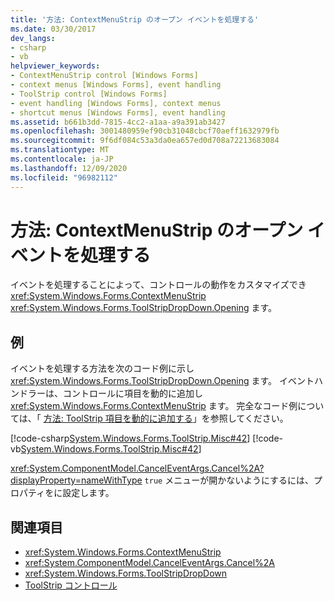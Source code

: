 ```yaml
---
title: '方法: ContextMenuStrip のオープン イベントを処理する'
ms.date: 03/30/2017
dev_langs:
- csharp
- vb
helpviewer_keywords:
- ContextMenuStrip control [Windows Forms]
- context menus [Windows Forms], event handling
- ToolStrip control [Windows Forms]
- event handling [Windows Forms], context menus
- shortcut menus [Windows Forms], event handling
ms.assetid: b661b3dd-7815-4cc2-a1aa-a9a391ab3427
ms.openlocfilehash: 3001480959ef90cb31048cbcf70aeff1632979fb
ms.sourcegitcommit: 9f6df084c53a3da0ea657ed0d708a72213683084
ms.translationtype: MT
ms.contentlocale: ja-JP
ms.lasthandoff: 12/09/2020
ms.locfileid: "96982112"
---
```

# <a name="how-to-handle-the-contextmenustrip-opening-event"></a>方法: ContextMenuStrip のオープン イベントを処理する
イベントを処理することによって、コントロールの動作をカスタマイズでき <xref:System.Windows.Forms.ContextMenuStrip> <xref:System.Windows.Forms.ToolStripDropDown.Opening> ます。  
  
## <a name="example"></a>例  
 イベントを処理する方法を次のコード例に示し <xref:System.Windows.Forms.ToolStripDropDown.Opening> ます。 イベントハンドラーは、コントロールに項目を動的に追加し <xref:System.Windows.Forms.ContextMenuStrip> ます。 完全なコード例については、「 [方法: ToolStrip 項目を動的に追加する](how-to-add-toolstrip-items-dynamically.md)」を参照してください。  
  
 [!code-csharp[System.Windows.Forms.ToolStrip.Misc#42](~/samples/snippets/csharp/VS_Snippets_Winforms/System.Windows.Forms.ToolStrip.Misc/CS/Program.cs#42)]
 [!code-vb[System.Windows.Forms.ToolStrip.Misc#42](~/samples/snippets/visualbasic/VS_Snippets_Winforms/System.Windows.Forms.ToolStrip.Misc/VB/Program.vb#42)]  
  
 <xref:System.ComponentModel.CancelEventArgs.Cancel%2A?displayProperty=nameWithType> `true` メニューが開かないようにするには、プロパティをに設定します。  
  
## <a name="see-also"></a>関連項目

- <xref:System.Windows.Forms.ContextMenuStrip>
- <xref:System.ComponentModel.CancelEventArgs.Cancel%2A>
- <xref:System.Windows.Forms.ToolStripDropDown>
- [ToolStrip コントロール](toolstrip-control-windows-forms.md)
